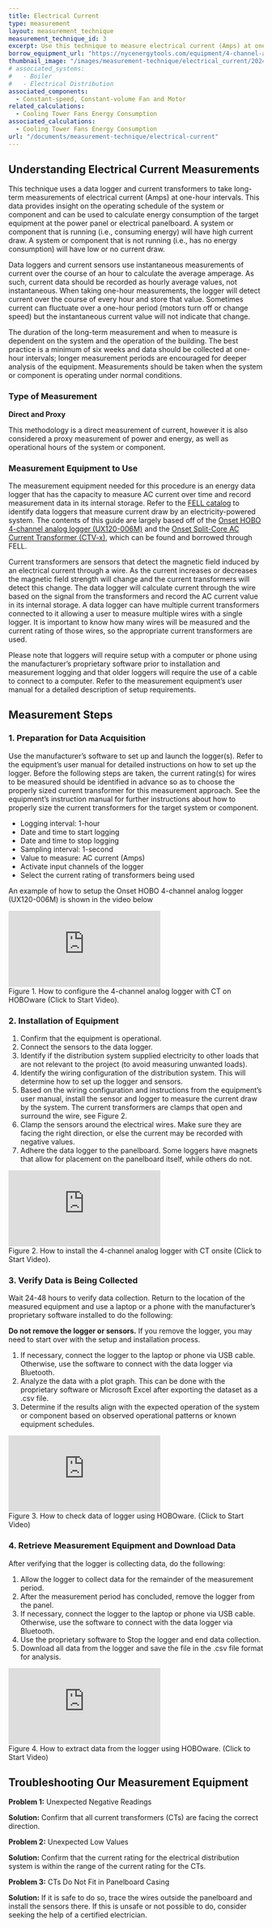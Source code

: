 ```yaml
---
title: Electrical Current
type: measurement
layout: measurement_technique
measurement_technique_id: 3
excerpt: Use this technique to measure electrical current (Amps) at one-hour intervals with a data logger.
borrow_equipment_url: "https://nycenergytools.com/equipment/4-channel-analog-data-logger/"
thumbnail_image: "/images/measurement-technique/electrical_current/2024_0410_electrical current MT_thumbnail.jpeg"
# associated_systems:
#   - Boiler
#   - Electrical Distribution
associated_components:
  - Constant-speed, Constant-volume Fan and Motor
related_calculations:
  - Cooling Tower Fans Energy Consumption
associated_calculations:
  - Cooling Tower Fans Energy Consumption
url: "/documents/measurement-technique/electrical-current"
---
```


## Understanding Electrical Current Measurements

This technique uses a data logger and current transformers to take long-term measurements of electrical current (Amps) at one-hour intervals. This data provides insight on the operating schedule of the system or component and can be used to calculate energy consumption of the target equipment at the power panel or electrical panelboard. A system or component that is running (i.e., consuming energy) will have high current draw. A system or component that is not running (i.e., has no energy consumption) will have low or no current draw.  

Data loggers and current sensors use instantaneous measurements of current over the course of an hour to calculate the average amperage. As such, current data should be recorded as hourly average values, not instantaneous. When taking one-hour measurements, the logger will detect current over the course of every hour and store that value. Sometimes current can fluctuate over a one-hour period (motors turn off or change speed) but the instantaneous current value will not indicate that change.  

The duration of the long-term measurement and when to measure is dependent on the system and the operation of the building. The best practice is a minimum of six weeks and data should be collected at one-hour intervals; longer measurement periods are encouraged for deeper analysis of the equipment. Measurements should be taken when the system or component is operating under normal conditions.

### Type of Measurement

<strong>Direct and Proxy</strong>

This methodology is a direct measurement of current, however it is also considered a proxy measurement of power and energy, as well as operational hours of the system or component.

### Measurement Equipment to Use

The measurement equipment needed for this procedure is an energy data logger that has the capacity to measure AC current over time and record measurement data in its internal storage. Refer to the [FELL catalog](https://nycenergytools.com/equipment/?_measurement_type=energy&_equipment_type=logger) to identify data loggers that measure current draw by an electricity-powered system. The contents of this guide are largely based off of the [Onset HOBO 4-channel analog logger (UX120-006M)](https://nycenergytools.com/equipment/4-channel-analog-data-logger/) and the [Onset Split-Core AC Current Transformer (CTV-x)](https://nycenergytools.com/equipment/?_search_equipment=split%20core), which can be found and borrowed through FELL. 

Current transformers are sensors that detect the magnetic field induced by an electrical current through a wire. As the current increases or decreases the magnetic field strength will change and the current transformers will detect this change. The data logger will calculate current through the wire based on the signal from the transformers and record the AC current value in its internal storage. A data logger can have multiple current transformers connected to it allowing a user to measure multiple wires with a single logger. It is important to know how many wires will be measured and the current rating of those wires, so the appropriate current transformers are used.  

Please note that loggers will require setup with a computer or phone using the manufacturer’s proprietary software prior to installation and measurement logging and that older loggers will require the use of a cable to connect to a computer. Refer to the measurement equipment’s user manual for a detailed description of setup requirements.  

## Measurement Steps

### 1. Preparation for Data Acquisition

Use the manufacturer’s software to set up and launch the logger(s). Refer to the equipment’s user manual for detailed instructions on how to set up the logger. Before the following steps are taken, the current rating(s) for wires to be measured should be identified in advance so as to choose the properly sized current transformer for this measurement approach. See the equipment’s instruction manual for further instructions about how to properly size the current transformers for the target system or component.  

- Logging interval: 1-hour
- Date and time to start logging
- Date and time to stop logging
- Sampling interval: 1-second
- Value to measure: AC current (Amps)
- Activate input channels of the logger
- Select the current rating of transformers being used

An example of how to setup the Onset HOBO 4-channel analog logger (UX120-006M) is shown in the video below 

<iframe class ="video" src="https://www.youtube.com/embed/fUjz0qj7GVM?si=tSIiXYE0bUuRB5LX" title="YouTube video player" frameborder="0" allow="accelerometer; autoplay; clipboard-write; encrypted-media; gyroscope; picture-in-picture; web-share" allowfullscreen></iframe>
<figcaption class="figure-caption text-left">Figure 1. How to configure the 4-channel analog logger with CT on HOBOware (Click to Start Video).</figcaption>

### 2. Installation of Equipment

1. Confirm that the equipment is operational.
2. Connect the sensors to the data logger.
3. Identify if the distribution system supplied electricity to other loads that are not relevant to the project (to avoid measuring unwanted loads).
4. Identify the wiring configuration of the distribution system. This will determine how to set up the logger and sensors.
5. Based on the wiring configuration and instructions from the equipment’s user manual, install the sensor and logger to measure the current draw by the system. The current transformers are clamps that open and surround the wire, see Figure 2.
6. Clamp the sensors around the electrical wires. Make sure they are facing the right direction, or else the current may be recorded with negative values.
7. Adhere the data logger to the panelboard. Some loggers have magnets that allow for placement on the panelboard itself, while others do not.

<iframe class ="video" src="https://www.youtube.com/embed/FWgM0-VSlEQ?si=B_0BwGasy2X2L-pc" title="YouTube video player" frameborder="0" allow="accelerometer; autoplay; clipboard-write; encrypted-media; gyroscope; picture-in-picture; web-share" allowfullscreen></iframe>
<figcaption class="figure-caption text-left">Figure 2. How to install the 4-channel analog logger with CT onsite (Click to Start Video).</figcaption>

### 3. Verify Data is Being Collected

Wait 24-48 hours to verify data collection. Return to the location of the measured equipment and use a laptop or a phone with the manufacturer’s proprietary software installed to do the following:

<div class="alert alert-warning" role="alert">
<strong>Do not remove the logger or sensors.</strong> If you remove the logger, you may need to start over with the setup and installation process.
</div>

1. If necessary, connect the logger to the laptop or phone via USB cable. Otherwise, use the software to connect with the data logger via Bluetooth.
2. Analyze the data with a plot graph. This can be done with the proprietary software or Microsoft Excel after exporting the dataset as a .csv file.
3. Determine if the results align with the expected operation of the system or component based on observed operational patterns or known equipment schedules.

<iframe class ="video" src="https://www.youtube.com/embed/KyLO5ARQbuA?si=y6RlF5ZOMLpWvEB2" title="YouTube video player" frameborder="0" allow="accelerometer; autoplay; clipboard-write; encrypted-media; gyroscope; picture-in-picture; web-share" allowfullscreen></iframe>
<figcaption class="figure-caption text-left">Figure 3. How to check data of logger using HOBOware. (Click to Start Video)</figcaption>

### 4. Retrieve Measurement Equipment and Download Data

After verifying that the logger is collecting data, do the following: 

1. Allow the logger to collect data for the remainder of the measurement period.
2. After the measurement period has concluded, remove the logger from the panel.
3. If necessary, connect the logger to the laptop or phone via USB cable. Otherwise, use the software to connect with the data logger via Bluetooth.
4. Use the proprietary software to Stop the logger and end data collection.  
5. Download all data from the logger and save the file in the .csv file format for analysis.

<iframe class ="video" src="https://www.youtube.com/embed/47hqmeOh5X4?si=VMH71cMG6C5e9jmc" title="YouTube video player" frameborder="0" allow="accelerometer; autoplay; clipboard-write; encrypted-media; gyroscope; picture-in-picture; web-share" allowfullscreen></iframe>
<figcaption class="figure-caption text-left">Figure 4. How to extract data from the logger using HOBOware. (Click to Start Video)</figcaption>

## Troubleshooting Our Measurement Equipment

<strong>Problem 1:</strong> Unexpected Negative Readings

<div class="alert alert-warning" role="alert">
<strong>Solution:</strong> Confirm that all current transformers (CTs) are facing the correct direction.
</div>

<strong>Problem 2:</strong> Unexpected Low Values

<div class="alert alert-warning" role="alert">
<strong>Solution:</strong> Confirm that the current rating for the electrical distribution system is within the range of the current rating for the CTs.
</div>

<strong>Problem 3:</strong> CTs Do Not Fit in Panelboard Casing

<div class="alert alert-warning" role="alert">
<strong>Solution:</strong> If it is safe to do so, trace the wires outside the panelboard and install the sensors there. If this is unsafe or not possible to do, consider seeking the help of a certified electrician.
</div>
